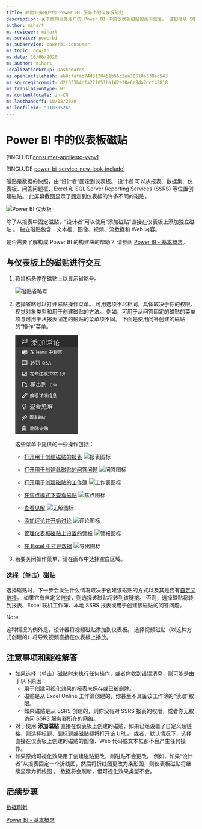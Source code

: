 ```yaml
---
title: 面向业务用户的 Power BI 服务中的仪表板磁贴
description: 关于面向业务用户的 Power BI 中的仪表板磁贴的所有信息。 这包括从 SQL Server Reporting Services (SSRS) 创建的磁贴。
author: mihart
ms.reviewer: mihart
ms.service: powerbi
ms.subservice: powerbi-consumer
ms.topic: how-to
ms.date: 10/06/2020
ms.author: mihart
LocalizationGroup: Dashboards
ms.openlocfilehash: ab8cfefab74d3120451b56c3ea30518e538ad543
ms.sourcegitcommit: d2f633b4bfa271051ba1d2ef0e6e8da7dcf42818
ms.translationtype: HT
ms.contentlocale: zh-CN
ms.lasthandoff: 10/08/2020
ms.locfileid: "91830526"
---
```

# <a name="dashboard-tiles-in-power-bi"></a>Power BI 中的仪表板磁贴

[!INCLUDE[consumer-appliesto-yyny](../includes/consumer-appliesto-ynny.md)]

[!INCLUDE [power-bi-service-new-look-include](../includes/power-bi-service-new-look-include.md)]

磁贴是数据的快照，由“设计者”固定到仪表板。 设计者  可以从报表、数据集、仪表板、问答问题框、Excel 和 SQL Server Reporting Services (SSRS) 等位置创建磁贴。  此屏幕截图显示了固定到仪表板的许多不同的磁贴。

![Power BI 仪表板](./media/end-user-tiles/power-bi-dash.png)


除了从报表中固定磁贴，“设计者”可以使用“添加磁贴”直接在仪表板上添加独立磁贴   。 独立磁贴包含：文本框、图像、视频、流数据和 Web 内容。

是否需要了解构成 Power BI 的构建块的帮助？  请参阅 [Power BI - 基本概念](end-user-basic-concepts.md)。


## <a name="interacting-with-tiles-on-a-dashboard"></a>与仪表板上的磁贴进行交互

1. 将鼠标悬停在磁贴上以显示省略号。
   
    ![磁贴省略号](./media/end-user-tiles/power-bi-ellipsis.png)
2. 选择省略号以打开磁贴操作菜单。 可用选项不尽相同，具体取决于你的权限、视觉对象类型和用于创建磁贴的方法。 例如，可用于从问答固定的磁贴的菜单项与可用于从报表固定的磁贴的菜单项不同。 下面是使用问答创建的磁贴的“操作”菜单。


   
    ![屏幕截图展示了包含九个选项的菜单。](./media/end-user-tiles/power-bi-qna-menu.png)

   
    这些菜单中提供的一些操作包括：
   
   * [打开用于创建磁贴的报表](end-user-reports.md) ![报表图标](./media/end-user-tiles/chart-icon.jpg)  
   
   * [打开用于创建此磁贴的问答问题](end-user-reports.md) ![问答图标](./media/end-user-tiles/qna-icon.png)  
   

   * [打开用于创建磁贴的工作簿](end-user-reports.md) ![工作表图标](./media/end-user-tiles/power-bi-open-worksheet.png)  
   * [在焦点模式下查看磁贴](end-user-focus.md) ![焦点图标](./media/end-user-tiles/fullscreen-icon.jpg)  
   * [查看见解](end-user-insights.md) ![见解图标](./media/end-user-tiles/power-bi-insights.png)
   * [添加评论并开始讨论](end-user-comment.md) ![评论图标](./media/end-user-tiles/comment-icons.png)
   * [管理仪表板磁贴上设置的警报](end-user-alerts.md) ![警报图标](./media/end-user-tiles/power-bi-alert-icon.png)
   * [在 Excel 中打开数据](end-user-export.md) ![导出图标](./media/end-user-tiles/power-bi-export-icon.png)


3. 若要关闭操作菜单，请在画布中选择空白区域。

### <a name="select-click-a-tile"></a>选择（单击）磁贴
选择磁贴时，下一步会发生什么情况取决于创建该磁贴的方式以及其是否有[自定义链接](../create-reports/service-dashboard-edit-tile.md)。 如果它有自定义链接，则选择该磁贴将转到该链接。 否则，选择磁贴将转到报表、Excel 联机工作簿、本地 SSRS 报表或用于创建该磁贴的问答问题。

> [!NOTE]
> 这种情况的例外是，设计器将视频磁贴添加到仪表板。 选择视频磁贴（以这种方式创建的）将导致视频直接在仪表板上播放。   
> 
> 

## <a name="considerations-and-troubleshooting"></a>注意事项和疑难解答
* 如果选择（单击）磁贴时未执行任何操作，或者你收到错误消息，则可能是由于以下原因：
  - 用于创建可视化效果的报表未保存或已被删除。
  - 磁贴是从 Excel Online 工作簿创建的，你甚至不具备该工作簿的“读取”权限。
  - 如果磁贴是从 SSRS 创建的，则你没有对 SSRS 报表的权限，或者你无权访问 SSRS 服务器所在的网络。
* 对于使用 **添加磁贴** 直接在仪表板上创建的磁贴，如果已经设置了自定义超链接，则选择标题、副标题或磁贴都将打开该 URL。  或者，默认情况下，选择直接在仪表板上创建的磁贴的图像、Web 代码或文本框都不会产生任何操作。
* 如果原始可视化效果用于创建磁贴更改，则磁贴不会更改。  例如，如果“设计者”从报表固定一个折线图，然后将折线图更改为条形图，则仪表板磁贴将继续显示为折线图  。 数据将会刷新，但可视化效果类型不会。

## <a name="next-steps"></a>后续步骤
[数据刷新](../connect-data/refresh-data.md)

[Power BI - 基本概念](end-user-basic-concepts.md)


